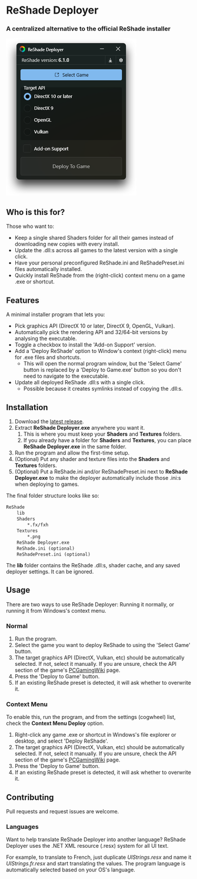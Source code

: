﻿# ReShade Deployer
### A centralized alternative to the official ReShade installer

![Main Window](Readme/MainWindow.png)

## Who is this for?
Those who want to:
- Keep a single shared Shaders folder for all their games instead of downloading new copies with every install.
- Update the .dll:s across all games to the latest version with a single click.
- Have your personal preconfigured ReShade.ini and ReShadePreset.ini files automatically installed.
- Quickly install ReShade from the (right-click) context menu on a game .exe or shortcut.

## Features
A minimal installer program that lets you:
- Pick graphics API (DirectX 10 or later, DirectX 9, OpenGL, Vulkan).
- Automatically pick the rendering API and 32/64-bit versions by analysing the executable.
- Toggle a checkbox to install the 'Add-on Support' version.
- Add a 'Deploy ReShade' option to Window's context (right-click) menu for .exe files and shortcuts.
  - This will open the normal program window, but the 'Select Game' button is replaced by a 'Deploy to Game.exe' button so you don't need to navigate to the executable.
- Update all deployed ReShade .dll:s with a single click.
  - Possible because it creates symlinks instead of copying the .dll:s.

## Installation
1. Download the [latest release](https://github.com/Jobus0/ReShade-Deployer/releases/latest).
2. Extract **ReShade Deployer.exe** anywhere you want it.
   1. This is where you must keep your **Shaders** and **Textures** folders.
   2. If you already have a folder for **Shaders** and **Textures**, you can place **ReShade Deployer.exe** in the same folder.
3. Run the program and allow the first-time setup.
4. (Optional) Put any shader and texture files into the **Shaders** and **Textures** folders.
5. (Optional) Put a ReShade.ini and/or ReShadePreset.ini next to **ReShade Deployer.exe** to make the deployer automatically include those .ini:s when deploying to games.

The final folder structure looks like so:
```
ReShade
    lib
    Shaders
        *.fx/fxh
    Textures
        *.png
    ReShade Deployer.exe
    ReShade.ini (optional)
    ReShadePreset.ini (optional)
```
The **lib** folder contains the ReShade .dll:s, shader cache, and any saved deployer settings. It can be ignored.

## Usage
There are two ways to use ReShade Deployer: Running it normally, or running it from Windows's context menu.

### Normal
1. Run the program.
2. Select the game you want to deploy ReShade to using the 'Select Game' button.
3. The target graphics API (DirectX, Vulkan, etc) should be automatically selected. If not, select it manually. If you are unsure, check the API section of the game's [PCGamingWiki](https://www.pcgamingwiki.com/wiki/Home) page.
4. Press the 'Deploy to Game' button.
5. If an existing ReShade preset is detected, it will ask whether to overwrite it.

### Context Menu
To enable this, run the program, and from the settings (cogwheel) list, check the **Context Menu Deploy** option.
1. Right-click any game .exe or shortcut in Windows's file explorer or desktop, and select 'Deploy ReShade'.
2. The target graphics API (DirectX, Vulkan, etc) should be automatically selected. If not, select it manually. If you are unsure, check the API section of the game's [PCGamingWiki](https://www.pcgamingwiki.com/wiki/Home) page.
3. Press the 'Deploy to Game' button.
4. If an existing ReShade preset is detected, it will ask whether to overwrite it.



## Contributing
Pull requests and request issues are welcome.

### Languages
Want to help translate ReShade Deployer into another language? ReShade Deployer uses the .NET XML resource (.resx) system for all UI text.

For example, to translate to French, just duplicate *UIStrings.resx* and name it *UIStrings.fr.resx* and start translating the values. The program language is automatically selected based on your OS's language.